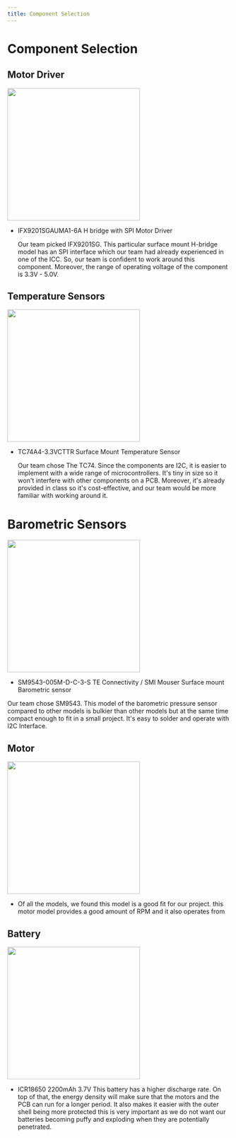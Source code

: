 ```yaml
---
title: Component Selection 
---
```

# Component Selection 

## Motor Driver 
<img src="https://github.com/EGR314-Spring2024-Team303/EGR314-Spring2024-Team303.github.io/assets/156623314/d3d621fa-b87c-4e78-943a-27085d5b9e3b" width = "300" height = "300">

* IFX9201SGAUMA1-6A H bridge with SPI Motor Driver

  Our team picked IFX9201SG. This particular surface mount H-bridge model has an SPI interface which our team had already experienced in one of the ICC. 
  So, our team is confident to work around this component. Moreover, the range of operating voltage of the component is 3.3V - 5.0V. 

## Temperature Sensors 
<img src ="https://github.com/EGR314-Spring2024-Team303/EGR314-Spring2024-Team303.github.io/assets/156623314/2faca3f8-fac7-4f8a-b503-419a9ad86b02" width = "300" height = "300">

* TC74A4-3.3VCTTR Surface Mount Temperature Sensor

  Our team chose The TC74. Since the components are I2C, it is easier to implement with a wide range of microcontrollers. It's tiny in size so it won't interfere with other components on 
  a PCB. Moreover, it's already provided in class so it's cost-effective, and our team would be more familiar with working around it. 

# Barometric Sensors
<img src ="https://github.com/EGR314-Spring2024-Team303/EGR314-Spring2024-Team303.github.io/assets/156623314/f21d38a9-6406-4f76-886d-1444f8d43790" width = "300" height = "300">

 * SM9543-005M-D-C-3-S TE Connectivity / SMI Mouser Surface mount Barometric sensor
 
  Our team chose SM9543. This model of the barometric pressure sensor compared to other models is bulkier than other models but at the same time compact enough to fit in a small project. 
  It's easy to solder and operate with I2C Interface. 

## Motor 
<img src="" width ="300" height ="300">

  *  
    Of all the models, we found this model is a good fit for our project. this motor model provides a good amount of RPM and it also operates from 
  
## Battery
<img src="https://github.com/EGR314-Spring2024-Team303/EGR314-Spring2024-Team303.github.io/assets/156623314/df8f2404-8f6a-479f-bbb0-057acae989e3" width ="300" height="300">

* ICR18650 2200mAh 3.7V
  This battery has a higher discharge rate. On top of that, the energy density will make sure that the motors and the PCB can run for a longer period.
  It also makes it easier with the outer shell being more protected this is very important as we do not want our batteries becoming puffy and exploding when they are potentially     
  penetrated.

 

